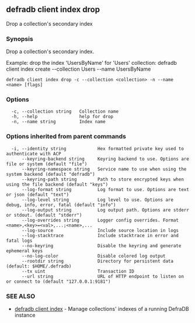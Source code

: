 ## defradb client index drop

Drop a collection's secondary index

### Synopsis

Drop a collection's secondary index.
		
Example: drop the index 'UsersByName' for 'Users' collection:
  defradb client index create --collection Users --name UsersByName

```
defradb client index drop -c --collection <collection> -n --name <name> [flags]
```

### Options

```
  -c, --collection string   Collection name
  -h, --help                help for drop
  -n, --name string         Index name
```

### Options inherited from parent commands

```
  -i, --identity string            Hex formatted private key used to authenticate with ACP
      --keyring-backend string     Keyring backend to use. Options are file or system (default "file")
      --keyring-namespace string   Service name to use when using the system backend (default "defradb")
      --keyring-path string        Path to store encrypted keys when using the file backend (default "keys")
      --log-format string          Log format to use. Options are text or json (default "text")
      --log-level string           Log level to use. Options are debug, info, error, fatal (default "info")
      --log-output string          Log output path. Options are stderr or stdout. (default "stderr")
      --log-overrides string       Logger config overrides. Format <name>,<key>=<val>,...;<name>,...
      --log-source                 Include source location in logs
      --log-stacktrace             Include stacktrace in error and fatal logs
      --no-keyring                 Disable the keyring and generate ephemeral keys
      --no-log-color               Disable colored log output
      --rootdir string             Directory for persistent data (default: $HOME/.defradb)
      --tx uint                    Transaction ID
      --url string                 URL of HTTP endpoint to listen on or connect to (default "127.0.0.1:9181")
```

### SEE ALSO

* [defradb client index](defradb_client_index.md)	 - Manage collections' indexes of a running DefraDB instance

